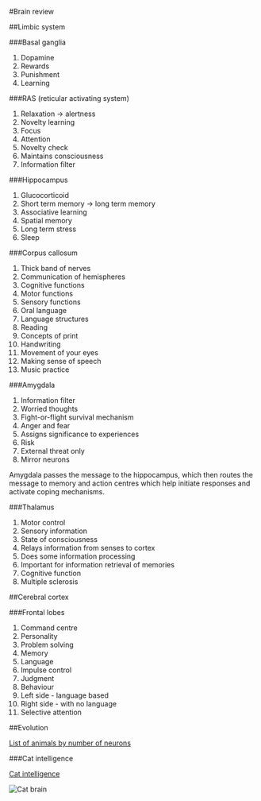 #Brain review

##Limbic system

###Basal ganglia

1. Dopamine 
1. Rewards
1. Punishment
1. Learning

###RAS (reticular activating system)

1. Relaxation -> alertness 
1. Novelty learning
1. Focus
1. Attention
1. Novelty check
1. Maintains consciousness
1. Information filter

###Hippocampus

1. Glucocorticoid
1. Short term memory -> long term memory
1. Associative learning
1. Spatial memory
1. Long term stress
1. Sleep

###Corpus callosum

1. Thick band of nerves
1. Communication of hemispheres
1. Cognitive functions
1. Motor functions
1. Sensory functions
1. Oral language
1. Language structures
1. Reading
1. Concepts of print
1. Handwriting
1. Movement of your eyes
1. Making sense of speech
1. Music practice

###Amygdala

1. Information filter
1. Worried thoughts
1. Fight-or-flight survival mechanism
1. Anger and fear
1. Assigns significance to experiences
1. Risk
1. External threat only
1. Mirror neurons

Amygdala passes the message to the hippocampus, which then routes the message to memory and action centres which help initiate responses and activate coping mechanisms.

###Thalamus

1. Motor control
1. Sensory information
1. State of consciousness
1. Relays information from senses to cortex
1. Does some information processing
1. Important for information retrieval of memories
1. Cognitive function
1. Multiple sclerosis

##Cerebral cortex

###Frontal lobes

1. Command centre
1. Personality
1. Problem solving
1. Memory
1. Language
1. Impulse control
1. Judgment
1. Behaviour
1. Left side - language based
1. Right side - with no language
1. Selective attention


##Evolution

[List of animals by number of neurons](https://en.wikipedia.org/wiki/List_of_animals_by_number_of_neurons)

###Cat intelligence

[Cat intelligence](https://en.wikipedia.org/wiki/Cat_intelligence)

![Cat brain](https://upload.wikimedia.org/wikipedia/commons/e/e6/Cat_brain.jpg)

